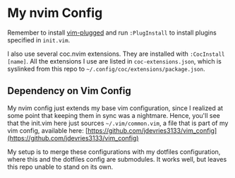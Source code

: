 # My nvim Config

Remember to install [vim-plugged](https://github.com/junegunn/vim-plug)
and run `:PlugInstall` to install plugins specified in `init.vim`.

I also use several coc.nvim extensions. They are installed with
`:CocInstall [name]`. All the extensions I use are listed in
`coc-extensions.json`, which is syslinked from this repo to
`~/.config/coc/extensions/package.json`.

## Dependency on Vim Config

My nvim config just extends my base vim configuration, since I realized at
some point that keeping them in sync was a nightmare. Hence, you'll see that
the init.vim here just sources `~/.vim/common.vim`, a file that is part of my
vim config, available here:
[https://github.com/jdevries3133/vim_config](https://github.com/jdevries3133/vim_config)

My setup is to merge these configurations with my dotfiles configuration, where
this and the dotfiles config are submodules. It works well, but leaves this
repo unable to stand on its own.
